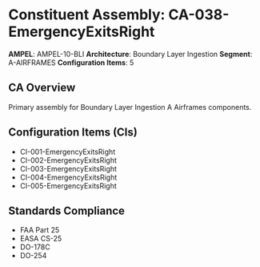 # Constituent Assembly: CA-038-EmergencyExitsRight

**AMPEL**: AMPEL-10-BLI
**Architecture**: Boundary Layer Ingestion
**Segment**: A-AIRFRAMES
**Configuration Items**: 5

## CA Overview
Primary assembly for Boundary Layer Ingestion A Airframes components.

## Configuration Items (CIs)
- CI-001-EmergencyExitsRight
- CI-002-EmergencyExitsRight
- CI-003-EmergencyExitsRight
- CI-004-EmergencyExitsRight
- CI-005-EmergencyExitsRight

## Standards Compliance
- FAA Part 25
- EASA CS-25
- DO-178C
- DO-254
